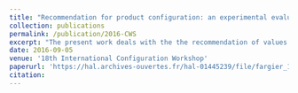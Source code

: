 ```yaml
---
title: "Recommendation for product configuration: an experimental evaluation (Best paper award)"
collection: publications
permalink: /publication/2016-CWS
excerpt: "The present work deals with the the recommendation of values in interactive configuration, with no prior knowledge about the user, but given a list of products previously configured and bought by other users (\"sale histories\"). The basic idea is to recommend, for a given variable at a given step of the configuration process, a value that has been chosen by other users in a similar context, where the context is defined by the variables that have already been decided, and the values that the current user has chosen for these variables. From this point, two directions have been explored. The first one is to select a set of similar configurations in the sale history (typically,the k closest ones, using a distance measure) and to compute the best recommendation from this set - this is the line proposed by [9]. The second one, that we propose here, is to learn a Bayesian network from the entire sample as model of the users’ preferences, and to use it to recommend a pertinent value."
date: 2016-09-05
venue: '18th International Configuration Workshop'
paperurl: 'https://hal.archives-ouvertes.fr/hal-01445239/file/fargier_17217.pdf'
citation:
---
```

